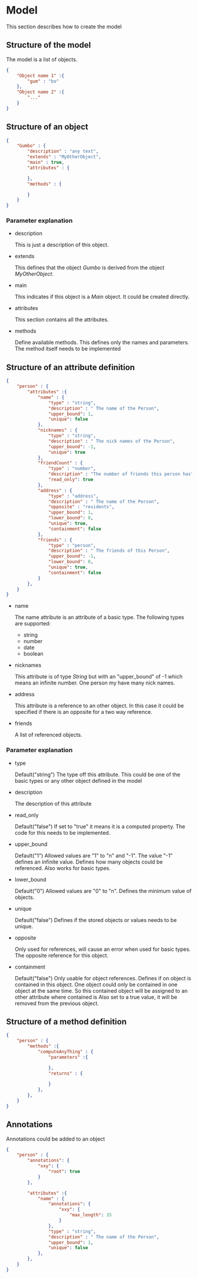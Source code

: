 # Model
This section describes how to create the model


## Structure of the model

The model is a list of objects.

```json
{
	"Object name 1" :{
		"gum" : "bo"
	},
	"Object name 2" :{
		"..."
	}
}
```

## Structure of an object

```json
{
	"Gumbo" : {
		"description" : "any text",
		"extends" : "MyOtherObject",
		"main" : true,
		"attributes" : {

		},
		"methods" : {

		}
	}
}
```
### Parameter explanation

* description

	This is just a description of this object.

* extends

	This defines that the object *Gumbo* is derived from the object *MyOtherObject*.

* main

	This indicates if this object is a *Main* object. It could be created directly.

* attributes

	This section contains all the attributes.

* methods

	Define available methods. This defines only the names and parameters. The method itself needs to be implemented

## Structure of an attribute definition

```json
{
	"person" : {
		"attributes" :{
			"name" : {
				"type" : "string",
				"description" : " The name of the Person",
				"upper_bound": 1,
				"unique": false
			},
			"nicknames" : {
				"type" : "string",
				"description" : " The nick names of the Person",
				"upper_bound": -1,
				"unique": true
			},
			"friendCount" : {
				"type" : "number",
				"description" : "The number of friends this person has",
				"read_only": true
			},
			"address" : {
				"type" : "address",
				"description" : " The name of the Person",
				"opposite" : "residents",
				"upper_bound": 1,
				"lower_bound": 0,
				"unique": true,
				"containment": false
			},
			"friends" : {
				"type" : "person",
				"description" : " The friends of this Person",
				"upper_bound": -1,
				"lower_bound": 0,
				"unique": true,
				"containment": false
			}
		},
	}
}
```

* name

	The name attribute is an attribute of a basic type. The following types are supported:

	* string
	* number
	* date
	* boolean

* nicknames

	This attribute is of type *String* but with an "upper_bound" of -1 which means an infinite number.
	One person my have many nick names.

* address

	This attribute is a reference to an other object. In this case it could be specified if there is an opposite for a two way reference.

* friends

	A list of referenced objects.

### Parameter explanation

* type

	Default("string")
	The type off this attribute. This could be one of the basic types or any other object defined in the model

* description

	The description of this attribute

* read_only

	Default("false")
	If set to "true" it means it is a computed property. The code for this needs to be implemented.

* upper_bound

	Default("1")
	Allowed values are "1" to "n" and "-1". The value "-1" defines an infinite value. Defines how many objects could be referenced.
	Also works for basic types.

* lower_bound

	Default("0")
	Allowed values are "0" to "n". Defines the minimum value of objects.

* unique

	Default("false")
	Defines if the  stored objects or values needs to be unique.

* opposite

	Only used for references, will cause an error when used for basic types. The opposite reference for this object.

* containment

	Default("false")
	Only usable for object references. Defines if on object is contained in this object. One object could only be contained
	in one object at the same time. So this contained object will be assigned to an other attribute where contained is Also
	set to a true value, it will be removed from the previous object.

## Structure of a method definition

```json
{
	"person" : {		
		"methods" :{
			"computeAnyThing" : {
				"parameters" :{

				},
				"returns" : {
					
				}
			},
		},
	}
}
```


## Annotations

Annotations could be added to an object

```json
{
	"person" : {		
		"annotations": {
			"xxy": {
				"root": true
			}
		},

		"attributes" :{
			"name" : {
				"annotations": {
					"xxy": {
						"max_length": 35
					}
				},
				"type" : "string",
				"description" : " The name of the Person",
				"upper_bound": 1,
				"unique": false
			},
		},
	}
}
```
